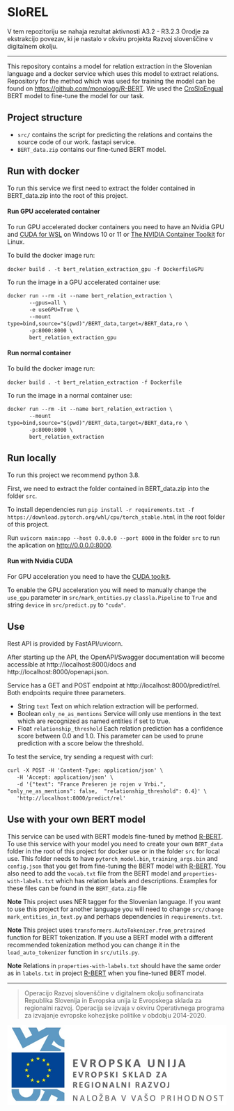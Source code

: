 # SloREL

V tem repozitoriju se nahaja rezultat aktivnosti A3.2 - R3.2.3 Orodje za ekstrakcijo povezav, ki je nastalo v okviru projekta Razvoj slovenščine v digitalnem okolju.

---

This repository contains a model for relation extraction in the Slovenian language and a docker service which uses this model to extract relations. Repository 
for the method which was used for training the model can be found on https://github.com/monologg/R-BERT. We used the
[CroSloEngual](https://huggingface.co/EMBEDDIA/crosloengual-bert) BERT model to fine-tune the model for our task.

## Project structure

- `src/` contains the script for predicting the relations and contains the source code of our work. fastapi service.
- `BERT_data.zip` contains our fine-tuned BERT model.


## Run with docker

To run this service we first need to extract the folder contained in BERT_data.zip into the root of this project.

#### Run GPU accelerated container 

 To run GPU accelerated docker containers you need to have an Nvidia GPU and [CUDA for WSL](https://docs.nvidia.com/cuda/wsl-user-guide/index.html) on Windows 10 or 11
 or [The NVIDIA Container Toolkit](https://docs.nvidia.com/datacenter/cloud-native/container-toolkit/install-guide.html) for Linux. 

 To build the docker image run:

 `docker build . -t bert_relation_extraction_gpu -f DockerfileGPU`

 To run the image in a GPU accelerated container use:
 
 ```
 docker run --rm -it --name bert_relation_extraction \
        --gpus=all \
        -e useGPU=True \
        --mount type=bind,source="$(pwd)"/BERT_data,target=/BERT_data,ro \
        -p:8000:8000 \
        bert_relation_extraction_gpu
  ```
 
#### Run normal container 


 To build the docker image run:

 `docker build . -t bert_relation_extraction -f Dockerfile`

 To run the image in a normal container use:

 ```
 docker run --rm -it --name bert_relation_extraction \
        --mount type=bind,source="$(pwd)"/BERT_data,target=/BERT_data,ro \
        -p:8000:8000 \
        bert_relation_extraction
  ```

 ## Run locally
 
 To run this project we recommend  python 3.8.
 
 First, we need to extract the folder contained in BERT_data.zip into the folder `src`.
 
 To install dependencies run `pip install -r requirements.txt -f https://download.pytorch.org/whl/cpu/torch_stable.html` in the root folder of this project.
 
 Run `uvicorn main:app --host 0.0.0.0 --port 8000` in the folder `src` to run the aplication on http://0.0.0.0:8000.

 #### Run with Nvidia CUDA

 For GPU acceleration you need to have the [CUDA toolkit](https://developer.nvidia.com/cuda-toolkit).

 To enable the GPU acceleration you will need to manually change the `use_gpu` parameter in `src/mark_entities.py` `classla.Pipeline` to `True`
 and string `device` in `src/predict.py` to `"cuda"`.
 
 ## Use
 
 Rest API is provided by FastAPI/uvicorn.
 
 After starting up the API, the OpenAPI/Swagger documentation will become accessible at http://localhost:8000/docs and http://localhost:8000/openapi.json.
 
 Service has a GET and POST endpoint at http://localhost:8000/predict/rel. Both endpoints require three parameters. 
 
 - String `text`  Text on which relation extraction will be performed.
 - Boolean `only_ne_as_mentions` Service will only use mentions in the text which are recognized as named entities if set to true.
 - Float `relationship_threshold` Each relation prediction has a confidence score between 0.0 and 1.0. This parameter can be used to prune prediction with a score below the threshold.
 
 To test the service, try sending a request with curl:
 
 ```
 curl -X POST -H 'Content-Type: application/json' \
	-H 'Accept: application/json' \
	-d '{"text": "France Prešeren je rojen v Vrbi.",  "only_ne_as_mentions": false,  "relationship_threshold": 0.4}' \
	'http://localhost:8000/predict/rel'
```
 
 
 ## Use with your own BERT model

This service can be used with BERT models fine-tuned by method [R-BERT](https://github.com/monologg/R-BERT). To use this service with your model
you need to create your own `BERT_data` folder in the root of this project for docker use or in the folder `src` for local use. This folder
needs to have `pytorch_model.bin`, `training_args.bin` and `config.json` that you get from fine-tuning the BERT model with [R-BERT](https://github.com/monologg/R-BERT).
You also need to add the `vocab.txt` file from the BERT model and `properties-with-labels.txt` which has relation labels and descriptions. 
Examples for these files can be found in the `BERT_data.zip` file

**Note** This project uses NER tagger for the Slovenian language. If you want to use this project for another language you will need to change 
`src/change mark_entities_in_text.py` and perhaps dependencies in `requirements.txt`.


**Note** This project uses `transformers.AutoTokenizer.from_pretrained` function for BERT tokenization. If you use a BERT model with a different recommended tokenization
method you can change it in the `load_auto_tokenizer` function in `src/utils.py`.

**Note** Relations in `properties-with-labels.txt` should have the same order as in `labels.txt` in project [R-BERT](https://github.com/monologg/R-BERT)
 when you fine-tuned BERT model.
 
 ---

> Operacijo Razvoj slovenščine v digitalnem okolju sofinancirata Republika Slovenija in Evropska unija iz Evropskega sklada za regionalni razvoj. Operacija se izvaja v okviru Operativnega programa za izvajanje evropske kohezijske politike v obdobju 2014-2020.

![](Logo_EKP_sklad_za_regionalni_razvoj_SLO_slogan.jpg)


